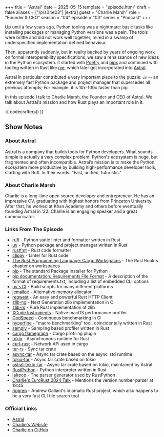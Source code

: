 +++
title = "Astral"
date = 2025-05-15
template = "episode.html"
draft = false
aliases = ["/p/s04e03"]
[extra]
guest = "Charlie Marsh"
role = "Founder & CEO"
season = "04"
episode = "03"
series = "Podcast"
+++

<div><script id="letscast-player-7b80a2f5" src="https://letscast.fm/podcasts/rust-in-production-82281512/episodes/uv-with-charlie-marsh/player.js?size=s"></script></div>

Up until a few years ago, Python tooling was a nightmare:
basic tasks like installing packages or managing Python versions was a pain.
The tools were brittle and did not work well together,
mired in a swamp of underspecified implementation defined behaviour.

Then, apparently suddenly, but in reality backed by years of ongoing work on formal interoperability specifications,
we saw a renaissance of new ideas in the Python ecosystem.
It started with [Poetry](https://python-poetry.org/) and [pipx](https://pypa.github.io/pipx/) and
continued with tooling written in Rust like [rye](https://rye.astral.sh/), which later got incorporated into 
[Astral](https://astral.sh/).

Astral in particular contributed a very important piece to the puzzle: `uv`
-- an extremely fast Python package and project manager that supersedes all previous attempts;
For example, it is 10x-100x faster than pip.

<!-- more -->

In this episode I talk to Charlie Marsh, the Founder and CEO of Astral.
We talk about Astral's mission and how Rust plays an important role in it. 

{{ codecrafters() }}

## Show Notes

### About Astral

Astral is a company that builds tools for Python developers.
What sounds simple is actually a very complex problem:
Python's ecosystem is huge, but fragmented and often incompatible.
Astral’s mission is to make the Python ecosystem more productive by building high-performance developer tools, starting with Ruff.
In their words: "Fast, unified, futuristic."

### About Charlie Marsh 

Charlie is a long-time open source developer and entrepreneur.
He has an impressive CV, graduating with highest honors from Princeton University.
After that, he worked at Khan Academy and others before eventually founding Astral in '22.
Charlie is an engaging speaker and a great communicator.

### Links From The Episode

- [ruff](https://docs.astral.sh/ruff/) - Python static linter and formatter written in Rust
- [uv](https://docs.astral.sh/uv/) - Python package and project manager written in Rust
- [rustfmt](https://github.com/rust-lang/rustfmt) - Rust code formatter
- [clippy](https://github.com/rust-lang/rust-clippy/) - Linter for Rust code
- [The Rust Programming Language: Cargo Workspaces](https://doc.rust-lang.org/book/ch14-03-cargo-workspaces.html) - The Rust Book's chapter on workspaces
- [pip](https://pip.pypa.io/en/stable/) - The standard Package Installer for Python
- [pip documentation: Requirements File Format](https://pip.pypa.io/en/stable/reference/requirements-file-format/) - A description of the format of requirements.txt, including a list of embedded CLI options
- [uv's CI](https://github.com/astral-sh/uv/tree/main/.github/workflows) - Build scripts for many different platforms
- [jemalloc](https://jemalloc.net/) - Alternative memory allocator
- [reqwest](https://github.com/seanmonstar/reqwest) - An easy and powerful Rust HTTP Client
- [zlib-ng](https://github.com/zlib-ng/zlib-ng) - Next Generation zlib implementation in C
- [zlib-rs](https://github.com/trifectatechfoundation/zlib-rs) - Pure Rust implementation of zlib
- [XCode Instruments](https://developer.apple.com/tutorials/instruments) - Native macOS performance profiler
- [CodSpeed](https://codspeed.io/) - Continuous benchmarking in CI
- [hyperfine](https://github.com/sharkdp/hyperfine) - "macro benchmarking" tool, coincidentally written in Rust
- [samply](https://github.com/mstange/samply) - Sampling based profiler written in Rust
- [cargo flamegraph](https://github.com/flamegraph-rs/flamegraph) - Cargo profiling plugin
- [tokio](https://tokio.rs) - Asynchronous runtime for Rust
- [curl-rust](https://github.com/alexcrichton/curl-rust) - Network API used in cargo
- [tar-rs](https://github.com/alexcrichton/tar-rs) - Sync tar crate
- [async-tar](https://github.com/dignifiedquire/async-tar) - Async tar crate based on the async_std runtime
- [tokio-tar](https://github.com/vorot93/tokio-tar) - Async tar crate based on tokio
- [astral-tokio-tar](https://github.com/astral-sh/tokio-tar) - Async tar crate based on tokio, maintained by Astral
- [RustPython](https://rustpython.github.io/) - Python interpreter written in Rust
- [lalrpop](https://github.com/lalrpop/lalrpop) - The parser generator used by RustPython
- [Charlie's EuroRust 2024 Talk](https://youtu.be/zOY9mc-zRxk) - Mentions the version number parser at 18:45
- [ripgrep](https://github.com/BurntSushi/ripgrep) - Andrew Gallant's idiomatic Rust project, which also happens to be a very fast CLI file search tool

### Official Links

- [Astral](https://astral.sh/)
- [Charlie's Website](https://crmarsh.com/)
- [Charlie on GitHub](https://github.com/charliermarsh)
